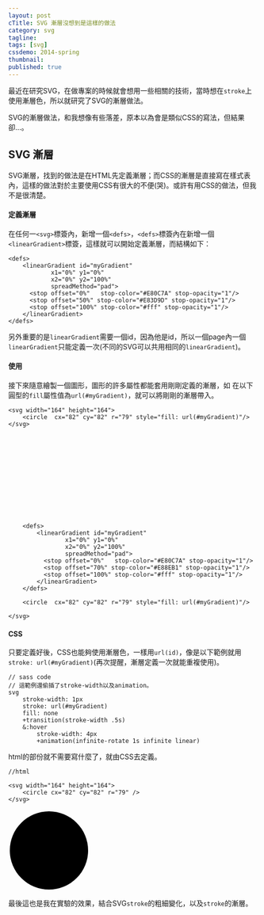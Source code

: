 ```yaml
---
layout: post
cTitle: SVG 漸層沒想到是這樣的做法
category: svg
tagline: 
tags: [svg]
cssdemo: 2014-spring
thumbnail: 
published: true
---
```


最近在研究SVG，在做專案的時候就會想用一些相關的技術，當時想在`stroke`上使用漸層色，所以就研究了SVG的漸層做法。

SVG的漸層做法，和我想像有些落差，原本以為會是類似CSS的寫法，但結果卻...。

<!-- more -->

## SVG 漸層

SVG漸層，找到的做法是在HTML先定義漸層；而CSS的漸層是直接寫在樣式表內，這樣的做法對於主要使用CSS有很大的不便(哭)。或許有用CSS的做法，但我不是很清楚。

#### 定義漸層

在任何一`<svg>`標簽內，新增一個`<defs>`，`<defs>`標簽內在新增一個`<linearGradient>`標簽，這樣就可以開始定義漸層，而結構如下：

	<defs>
		<linearGradient id="myGradient"
                x1="0%" y1="0%"
                x2="0%" y2="100%"
                spreadMethod="pad">
	      <stop offset="0%"   stop-color="#E80C7A" stop-opacity="1"/>
	      <stop offset="50%" stop-color="#E83D9D" stop-opacity="1"/>
	      <stop offset="100%" stop-color="#fff" stop-opacity="1"/>
	    </linearGradient>
	</defs>

另外重要的是`linearGradient`需要一個id，因為他是id，所以一個page內一個`linearGradient`只能定義一次(不同的SVG可以共用相同的`linearGradient`)。


#### 使用

接下來隨意繪製一個圖形，圖形的許多屬性都能套用剛剛定義的漸層，如
在以下圓型的`fill`屬性值為`url(#myGradient)`，就可以將剛剛的漸層帶入。

	<svg width="164" height="164">
		<circle  cx="82" cy="82" r="79" style="fill: url(#myGradient)"/>
	</svg>

<div class="demo ">
	<svg width="164" height="164">
		
		<defs>
			<linearGradient id="myGradient"
                    x1="0%" y1="0%"
                    x2="0%" y2="100%"
                    spreadMethod="pad">
		      <stop offset="0%"   stop-color="#E80C7A" stop-opacity="1"/>
		      <stop offset="70%" stop-color="#E88EB1" stop-opacity="1"/>
		      <stop offset="100%" stop-color="#fff" stop-opacity="1"/>
		    </linearGradient>
		</defs>

		<circle  cx="82" cy="82" r="79" style="fill: url(#myGradient)"/>

	</svg>
</div>

#### CSS
	
只要定義好後，CSS也能夠使用漸層色，一樣用`url(id)`，像是以下範例就用`stroke: url(#myGradient)`(再次提醒，漸層定義一次就能重複使用)。

	// sass code
	// 這範例還偷插了stroke-width以及animation。
	svg
		stroke-width: 1px
		stroke: url(#myGradient)
		fill: none
		+transition(stroke-width .5s)
		&:hover
			stroke-width: 4px
			+animation(infinite-rotate 1s infinite linear)

html的部份就不需要寫什麼了，就由CSS去定義。

	//html
	
	<svg width="164" height="164">
		<circle cx="82" cy="82" r="79" />
	</svg>



<div class="demo d0605">
	<svg width="164" height="164">
		<circle class="circle" cx="82" cy="82" r="79" />
	</svg>
</div>

最後這也是我在實驗的效果，結合SVG`stroke`的粗細變化，以及`stroke`的漸層。


